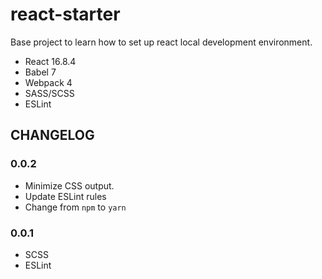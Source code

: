 # react-starter
Base project to learn how to set up react local development environment.

- React 16.8.4
- Babel 7
- Webpack 4
- SASS/SCSS
- ESLint

## CHANGELOG
### 0.0.2
- Minimize CSS output.
- Update ESLint rules
- Change from `npm` to `yarn`

### 0.0.1

- SCSS
- ESLint